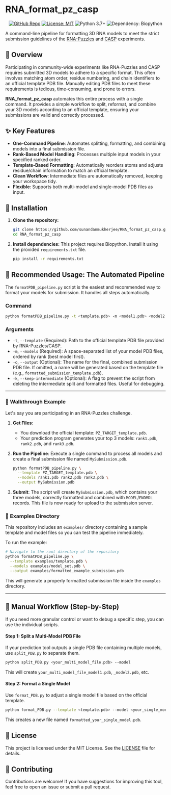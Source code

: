 # RNA_format_pz_casp

<p align="center">
  <a href="https://github.com/sunandanmukherjee/RNA_format_pz_casp"><img src="https://img.shields.io/badge/GitHub-Repo-blue.svg" alt="GitHub Repo"></a>
  <a href="https://github.com/sunandanmukherjee/RNA_format_pz_casp/blob/main/LICENSE"><img src="https://img.shields.io/badge/License-MIT-yellow.svg" alt="License: MIT"></a>
  <img src="https://img.shields.io/badge/python-3.7+-blue.svg" alt="Python 3.7+">
  <img src="https://img.shields.io/badge/dependency-Biopython-green.svg" alt="Dependency: Biopython">
</p>

A command-line pipeline for formatting 3D RNA models to meet the strict submission guidelines of the [RNA-Puzzles](https://www.rnabase.org/puzzles/) and [CASP](https://predictioncenter.org/) experiments.

## 🧬 Overview

Participating in community-wide experiments like RNA-Puzzles and CASP requires submitted 3D models to adhere to a specific format. This often involves matching atom order, residue numbering, and chain identifiers to an official template PDB file. Manually editing PDB files to meet these requirements is tedious, time-consuming, and prone to errors.

**RNA_format_pz_casp** automates this entire process with a single command. It provides a simple workflow to split, reformat, and combine your 3D models according to an official template, ensuring your submissions are valid and correctly processed.

## ✨ Key Features

-   **One-Command Pipeline**: Automates splitting, formatting, and combining models into a final submission file.
-   **Rank-Based Model Handling**: Processes multiple input models in your specified ranked order.
-   **Template-Based Formatting**: Automatically reorders atoms and adjusts residue/chain information to match an official template.
-   **Clean Workflow**: Intermediate files are automatically removed, keeping your workspace tidy.
-   **Flexible**: Supports both multi-model and single-model PDB files as input.

## 🚀 Installation

1.  **Clone the repository:**
    ```bash
    git clone https://github.com/sunandanmukherjee/RNA_format_pz_casp.git
    cd RNA_format_pz_casp
    ```

2.  **Install dependencies:**
    This project requires Biopython. Install it using the provided `requirements.txt` file.
    ```bash
    pip install -r requirements.txt
    ```

## 📖 Recommended Usage: The Automated Pipeline

The `formatPDB_pipeline.py` script is the easiest and recommended way to format your models for submission. It handles all steps automatically.

### Command

```bash
python formatPDB_pipeline.py -t <template.pdb> -m <model1.pdb> <model2.pdb> ... -o <output.pdb>
```

### Arguments

-   `-t`, `--template` (Required): Path to the official template PDB file provided by RNA-Puzzles/CASP.
-   `-m`, `--models` (Required): A space-separated list of your model PDB files, ordered by rank (best model first).
-   `-o`, `--output` (Optional): The name for the final, combined submission PDB file. If omitted, a name will be generated based on the template file (e.g., `formatted_submission_template.pdb`).
-   `-k`, `--keep-intermediate` (Optional): A flag to prevent the script from deleting the intermediate split and formatted files. Useful for debugging.

---

### 📝 Walkthrough Example

Let's say you are participating in an RNA-Puzzles challenge.

1.  **Get Files**:
    -   You download the official template: `PZ_TARGET_template.pdb`.
    -   Your prediction program generates your top 3 models: `rank1.pdb`, `rank2.pdb`, and `rank3.pdb`.

2.  **Run the Pipeline**:
    Execute a single command to process all models and create a final submission file named `MySubmission.pdb`.

    ```bash
    python formatPDB_pipeline.py \
      --template PZ_TARGET_template.pdb \
      --models rank1.pdb rank2.pdb rank3.pdb \
      --output MySubmission.pdb
    ```

3.  **Submit**:
    The script will create `MySubmission.pdb`, which contains your three models, correctly formatted and combined with `MODEL`/`ENDMDL` records. This file is now ready for upload to the submission server.

### 📁 Examples Directory

This repository includes an `examples/` directory containing a sample template and model files so you can test the pipeline immediately.

To run the example:
```bash
# Navigate to the root directory of the repository
python formatPDB_pipeline.py \
  --template examples/template.pdb \
  --models examples/model_set.pdb \
  --output examples/formatted_example_submission.pdb
```
This will generate a properly formatted submission file inside the `examples` directory.

---

## 🔬 Manual Workflow (Step-by-Step)

If you need more granular control or want to debug a specific step, you can use the individual scripts.

#### Step 1: Split a Multi-Model PDB File

If your prediction tool outputs a single PDB file containing multiple models, use `split_PDB.py` to separate them.

```bash
python split_PDB.py <your_multi_model_file.pdb> --model
```
This will create `your_multi_model_file_model1.pdb`, `_model2.pdb`, etc.

#### Step 2: Format a Single Model

Use `format_PDB.py` to adjust a single model file based on the official template.

```bash
python format_PDB.py --template <template.pdb> --model <your_single_model.pdb>
```
This creates a new file named `formatted_your_single_model.pdb`.

## 📜 License

This project is licensed under the MIT License. See the [LICENSE](LICENSE) file for details.

## 🙌 Contributing

Contributions are welcome! If you have suggestions for improving this tool, feel free to open an issue or submit a pull request.
